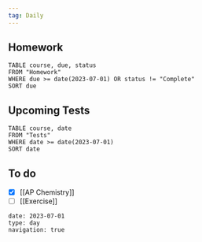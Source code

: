 ```yaml
---
tag: Daily
---
```

## Homework
```dataview
TABLE course, due, status
FROM "Homework" 
WHERE due >= date(2023-07-01) OR status != "Complete"
SORT due
```
## Upcoming Tests
```dataview
TABLE course, date
FROM "Tests" 
WHERE date >= date(2023-07-01)
SORT date
```
## To do
- [x] [[AP Chemistry]]
- [ ] [[Exercise]]

```gEvent
date: 2023-07-01
type: day
navigation: true
```